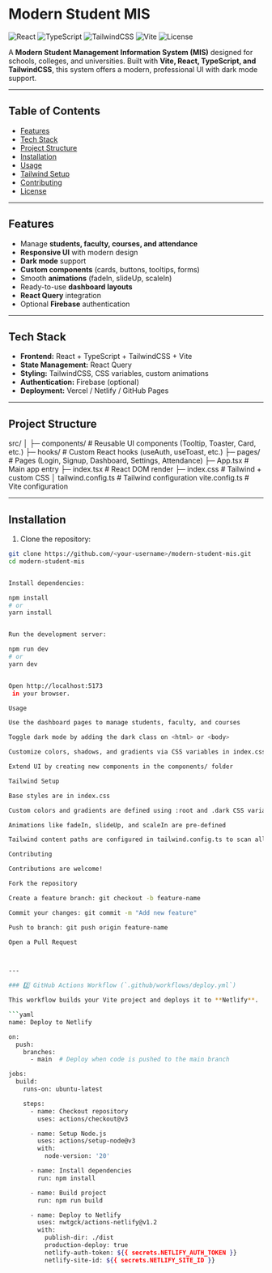 # Modern Student MIS

![React](https://img.shields.io/badge/React-18.2.0-blue?logo=react&logoColor=white)
![TypeScript](https://img.shields.io/badge/TypeScript-5.1.0-blue?logo=typescript&logoColor=white)
![TailwindCSS](https://img.shields.io/badge/TailwindCSS-3.3.3-blue?logo=tailwindcss&logoColor=white)
![Vite](https://img.shields.io/badge/Vite-5.2.0-blue?logo=vite&logoColor=white)
![License](https://img.shields.io/badge/License-MIT-green)

A **Modern Student Management Information System (MIS)** designed for schools, colleges, and universities. Built with **Vite, React, TypeScript, and TailwindCSS**, this system offers a modern, professional UI with dark mode support.

---

## Table of Contents

- [Features](#features)
- [Tech Stack](#tech-stack)
- [Project Structure](#project-structure)
- [Installation](#installation)
- [Usage](#usage)
- [Tailwind Setup](#tailwind-setup)
- [Contributing](#contributing)
- [License](#license)

---

## Features

- Manage **students, faculty, courses, and attendance**
- **Responsive UI** with modern design
- **Dark mode** support
- **Custom components** (cards, buttons, tooltips, forms)
- Smooth **animations** (fadeIn, slideUp, scaleIn)
- Ready-to-use **dashboard layouts**
- **React Query** integration
- Optional **Firebase** authentication

---

## Tech Stack

- **Frontend:** React + TypeScript + TailwindCSS + Vite  
- **State Management:** React Query  
- **Styling:** TailwindCSS, CSS variables, custom animations  
- **Authentication:** Firebase (optional)  
- **Deployment:** Vercel / Netlify / GitHub Pages  

---

## Project Structure


src/
│
├─ components/ # Reusable UI components (Tooltip, Toaster, Card, etc.)
├─ hooks/ # Custom React hooks (useAuth, useToast, etc.)
├─ pages/ # Pages (Login, Signup, Dashboard, Settings, Attendance)
├─ App.tsx # Main app entry
├─ index.tsx # React DOM render
├─ index.css # Tailwind + custom CSS
│
tailwind.config.ts # Tailwind configuration
vite.config.ts # Vite configuration


---

## Installation

1. Clone the repository:

```bash
git clone https://github.com/<your-username>/modern-student-mis.git
cd modern-student-mis


Install dependencies:

npm install
# or
yarn install


Run the development server:

npm run dev
# or
yarn dev


Open http://localhost:5173
 in your browser.

Usage

Use the dashboard pages to manage students, faculty, and courses

Toggle dark mode by adding the dark class on <html> or <body>

Customize colors, shadows, and gradients via CSS variables in index.css

Extend UI by creating new components in the components/ folder

Tailwind Setup

Base styles are in index.css

Custom colors and gradients are defined using :root and .dark CSS variables

Animations like fadeIn, slideUp, and scaleIn are pre-defined

Tailwind content paths are configured in tailwind.config.ts to scan all .tsx, .ts, .js, .jsx files

Contributing

Contributions are welcome!

Fork the repository

Create a feature branch: git checkout -b feature-name

Commit your changes: git commit -m "Add new feature"

Push to branch: git push origin feature-name

Open a Pull Request



---

### 2️⃣ GitHub Actions Workflow (`.github/workflows/deploy.yml`)

This workflow builds your Vite project and deploys it to **Netlify**.  

```yaml
name: Deploy to Netlify

on:
  push:
    branches:
      - main  # Deploy when code is pushed to the main branch

jobs:
  build:
    runs-on: ubuntu-latest

    steps:
      - name: Checkout repository
        uses: actions/checkout@v3

      - name: Setup Node.js
        uses: actions/setup-node@v3
        with:
          node-version: '20'

      - name: Install dependencies
        run: npm install

      - name: Build project
        run: npm run build

      - name: Deploy to Netlify
        uses: nwtgck/actions-netlify@v1.2
        with:
          publish-dir: ./dist
          production-deploy: true
          netlify-auth-token: ${{ secrets.NETLIFY_AUTH_TOKEN }}
          netlify-site-id: ${{ secrets.NETLIFY_SITE_ID }}
